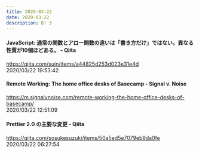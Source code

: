 ```yaml
---
title: 2020-03-22
date: 2020-03-22
description: B! 3
---
```


#### JavaScript: 通常の関数とアロー関数の違いは「書き方だけ」ではない。異なる性質が10個ほどある。 - Qiita
https://qiita.com/suin/items/a44825d253d023e31e4d<br>
2020/03/22 19:53:42<br>


#### Remote Working: The home office desks of Basecamp - Signal v. Noise
https://m.signalvnoise.com/remote-working-the-home-office-desks-of-basecamp/<br>
2020/03/22 12:51:09<br>


#### Prettier 2.0 の主要な変更 - Qiita
https://qiita.com/sosukesuzuki/items/50a5ed5e7079eb9da0fe<br>
2020/03/22 06:27:54<br>


